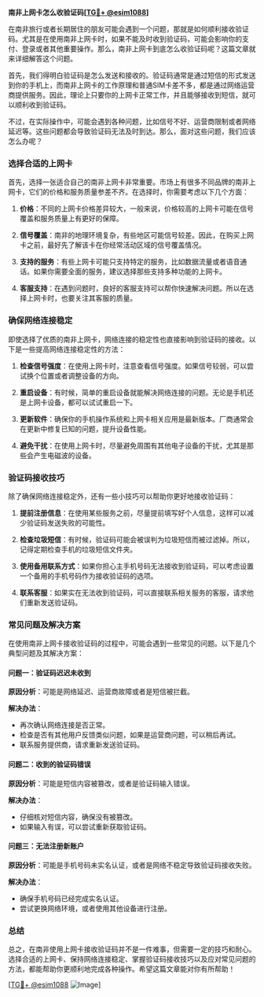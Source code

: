 **南非上网卡怎么收验证码[[TG💪+ @esim1088](https://t.me/s/esim1088)]**

在南非旅行或者长期居住的朋友可能会遇到一个问题，那就是如何顺利接收验证码。尤其是在使用南非上网卡时，如果不能及时收到验证码，可能会影响你的支付、登录或者其他重要操作。那么，南非上网卡到底怎么收验证码呢？这篇文章就来详细解答这个问题。

首先，我们得明白验证码是怎么发送和接收的。验证码通常是通过短信的形式发送到你的手机上，而南非上网卡的工作原理和普通SIM卡差不多，都是通过网络运营商提供服务。因此，理论上只要你的上网卡正常工作，并且能够接收到短信，就可以顺利收到验证码。

不过，在实际操作中，可能会遇到各种问题，比如信号不好、运营商限制或者网络延迟等。这些问题都会导致验证码无法及时到达。那么，面对这些问题，我们应该怎么办呢？

### **选择合适的上网卡**

首先，选择一张适合自己的南非上网卡非常重要。市场上有很多不同品牌的南非上网卡，它们的价格和服务质量参差不齐。在选择时，你需要考虑以下几个方面：

1. **价格**：不同的上网卡价格差异较大，一般来说，价格较高的上网卡可能在信号覆盖和服务质量上有更好的保障。
   
2. **信号覆盖**：南非的地理环境复杂，有些地区可能信号较差。因此，在购买上网卡之前，最好先了解该卡在你经常活动区域的信号覆盖情况。

3. **支持的服务**：有些上网卡可能只支持特定的服务，比如数据流量或者语音通话。如果你需要全面的服务，建议选择那些支持多种功能的上网卡。

4. **客服支持**：在遇到问题时，良好的客服支持可以帮你快速解决问题。所以在选择上网卡时，也要关注其客服的质量。

### **确保网络连接稳定**

即使选择了优质的南非上网卡，网络连接的稳定性也直接影响到验证码的接收。以下是一些提高网络连接稳定性的方法：

1. **检查信号强度**：在使用上网卡时，注意查看信号强度。如果信号较弱，可以尝试换个位置或者调整设备的方向。

2. **重启设备**：有时候，简单的重启设备就能解决网络连接的问题。无论是手机还是上网卡设备，都可以试试重启一下。

3. **更新软件**：确保你的手机操作系统和上网卡相关应用是最新版本。厂商通常会在更新中修复已知的问题，提升设备性能。

4. **避免干扰**：在使用上网卡时，尽量避免周围有其他电子设备的干扰，尤其是那些会产生电磁波的设备。

### **验证码接收技巧**

除了确保网络连接稳定外，还有一些小技巧可以帮助你更好地接收验证码：

1. **提前注册信息**：在使用某些服务之前，尽量提前填写好个人信息，这样可以减少验证码发送失败的可能性。

2. **检查垃圾短信**：有时候，验证码可能会被误判为垃圾短信而被过滤掉。所以，记得定期检查手机的垃圾短信文件夹。

3. **使用备用联系方式**：如果你担心主手机号码无法接收到验证码，可以考虑设置一个备用的手机号码作为接收验证码的选项。

4. **联系客服**：如果实在无法收到验证码，可以直接联系相关服务的客服，请求他们重新发送验证码。

### **常见问题及解决方案**

在使用南非上网卡接收验证码的过程中，可能会遇到一些常见的问题。以下是几个典型问题及其解决方案：

#### **问题一：验证码迟迟未收到**

**原因分析**：可能是网络延迟、运营商故障或者是短信被拦截。

**解决办法**：
- 再次确认网络连接是否正常。
- 检查是否有其他用户反馈类似问题，如果是运营商问题，可以稍后再试。
- 联系服务提供商，请求重新发送验证码。

#### **问题二：收到的验证码错误**

**原因分析**：可能是短信内容被篡改，或者是验证码输入错误。

**解决办法**：
- 仔细核对短信内容，确保没有被篡改。
- 如果输入有误，可以尝试重新获取验证码。

#### **问题三：无法注册新账户**

**原因分析**：可能是手机号码未实名认证，或者是网络不稳定导致验证码接收失败。

**解决办法**：
- 确保手机号码已经完成实名认证。
- 尝试更换网络环境，或者使用其他设备进行注册。

### **总结**

总之，在南非使用上网卡接收验证码并不是一件难事，但需要一定的技巧和耐心。选择合适的上网卡、保持网络连接稳定、掌握验证码接收技巧以及应对常见问题的方法，都能帮助你更顺利地完成各种操作。希望这篇文章能对你有所帮助！

[[TG💪+ @esim1088](https://t.me/s/esim1088) ![Image](https://i.postimg.cc/4NQfJmqS/Snipaste-2025-05-13-00-14-12.png)]